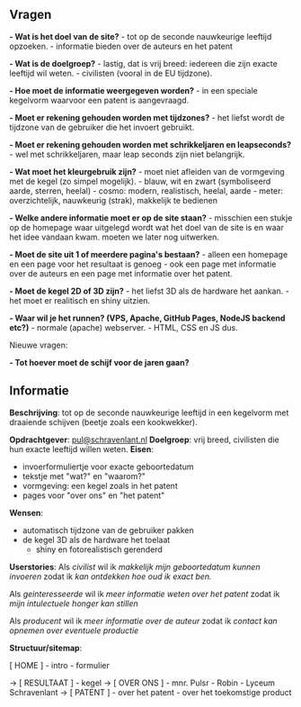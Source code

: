 ## Vragen

**- Wat is het doel van de site?**
	- tot op de seconde nauwkeurige leeftijd opzoeken.
	- informatie bieden over de auteurs en het patent

**- Wat is de doelgroep?**
	- lastig, dat is vrij breed: iedereen die zijn exacte leeftijd wil weten.
	- civilisten (vooral in de EU tijdzone).

**- Hoe moet de informatie weergegeven worden?**
	- in een speciale kegelvorm waarvoor een patent is aangevraagd.

**- Moet er rekening gehouden worden met tijdzones?**
	- het liefst wordt de tijdzone van de gebruiker die het invoert gebruikt.

**- Moet er rekening gehouden worden met schrikkeljaren en leapseconds?**
	- wel met schrikkeljaren, maar leap seconds zijn niet belangrijk.

**- Wat moet het kleurgebruik zijn?**
	- moet niet afleiden van de vormgeving met de kegel (zo simpel mogelijk).
	- blauw, wit en zwart (symboliseerd aarde, sterren, heelal)
		- cosmo: modern, realistisch, heelal, aarde
		- meter: overzichtelijk, nauwkeurig (strak), makkelijk te bedienen

**- Welke andere informatie moet er op de site staan?**
	- misschien een stukje op de homepage waar uitgelegd wordt wat het doel van de site is en waar het idee vandaan kwam. moeten we later nog uitwerken.

**- Moet de site uit 1 of meerdere pagina's bestaan?**
	- alleen een homepage en een page voor het resultaat is genoeg
	- ook een page met informatie over de auteurs en een page met informatie over het patent.

**- Moet de kegel 2D of 3D zijn?**
	- het liefst 3D als de hardware het aankan.
	- het moet er realitisch en shiny uitzien.

**-  Waar wil je het runnen? (VPS, Apache, GitHub Pages, NodeJS backend etc?)**
	-  normale (apache) webserver.
	- HTML, CSS en JS dus.

Nieuwe vragen:

**- Tot hoever moet de schijf voor de jaren gaan?**

## Informatie

**Beschrijving**: tot op de seconde nauwkeurige leeftijd in een kegelvorm met draaiende schijven (beetje zoals een kookwekker).

**Opdrachtgever**: pul@schravenlant.nl
**Doelgroep**: vrij breed, civilisten die hun exacte leeftijd willen weten.
**Eisen**:
- invoerformuliertje voor exacte geboortedatum
- tekstje met "wat?" en "waarom?"
- vormgeving: een kegel zoals in het patent
- pages voor "over ons" en "het patent"

**Wensen**:
- automatisch tijdzone van de gebruiker pakken
- de kegel 3D als de hardware het toelaat
	- shiny en fotorealistisch gerenderd

**Userstories**:
Als *civilist*
wil ik _makkelijk mijn geboortedatum kunnen invoeren_
zodat ik _kan ontdekken hoe oud ik exact ben._

Als *geinteresseerde*
wil ik *meer informatie weten over het patent*
zodat ik *mijn intulectuele honger kan stillen*

Als *producent*
wil ik *meer informatie over de auteur*
zodat ik *contact kan opnemen over eventuele productie*

**Structuur/sitemap**:

[ HOME ]
	- intro
	- formulier

-> [ RESULTAAT ]
	- kegel
-> [ OVER ONS ]
	- mnr. Pulsr
	- Robin
	- Lyceum Schravenlant
-> [ PATENT ]
	- over het patent
	- over het toekomstige product
